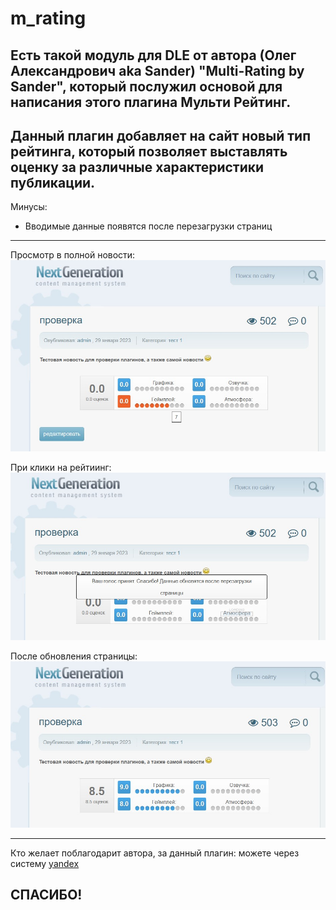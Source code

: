 # m_rating

Есть такой модуль для DLE от автора (Олег Александрович aka Sander) "Multi-Rating by Sander", который послужил основой для написания этого плагина Мульти Рейтинг.
-------------------

Данный плагин добавляет на сайт новый тип рейтинга, который позволяет выставлять оценку за различные характеристики публикации.
-------------------

Минусы:
- Вводимые данные появятся после перезагрузки страниц

-------------------
Просмотр в полной новости:
![](https://github.com/KachalkinGeorg/m_rating/blob/main/Screenshot_1.jpg?raw=true)

При клики на рейтиинг:
![](https://github.com/KachalkinGeorg/m_rating/blob/main/Screenshot_2.jpg?raw=true)

После обновления страницы:
![](https://github.com/KachalkinGeorg/m_rating/blob/main/Screenshot_3.jpg?raw=true)

-------------------
Кто желает поблагодарит автора, за данный плагин:
можете через систему [yandex](https://yoomoney.ru/to/4100116753512518)

СПАСИБО!
-------------------